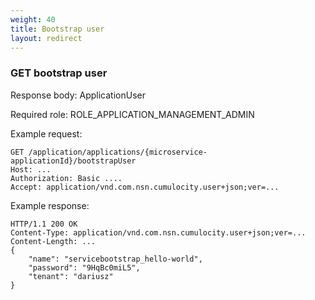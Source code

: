 ```yaml
---
weight: 40
title: Bootstrap user
layout: redirect
---
```


### GET bootstrap user

Response body: ApplicationUser

Required role: ROLE_APPLICATION_MANAGEMENT_ADMIN

Example request:
    
    GET /application/applications/{microservice-applicationId}/bootstrapUser
    Host: ...
    Authorization: Basic ....
    Accept: application/vnd.com.nsn.cumulocity.user+json;ver=...
    
Example response:

    HTTP/1.1 200 OK
    Content-Type: application/vnd.com.nsn.cumulocity.user+json;ver=...
    Content-Length: ...
    {
        "name": "servicebootstrap_hello-world",
        "password": "9HqBc0miL5",
        "tenant": "dariusz"
    }


